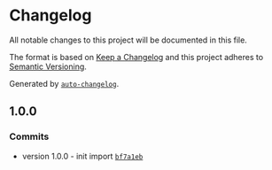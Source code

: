# Changelog

All notable changes to this project will be documented in this file.

The format is based on [Keep a Changelog](https://keepachangelog.com/en/1.0.0/)
and this project adheres to [Semantic Versioning](https://semver.org/spec/v2.0.0.html).

Generated by [`auto-changelog`](https://github.com/CookPete/auto-changelog).

## 1.0.0

### Commits

- version 1.0.0 - init import [`bf7a1eb`](https://github.com/NovaGaia/react-ecoindexbadge/commit/bf7a1eb09e547114bcb15bee9f83325679137291)
